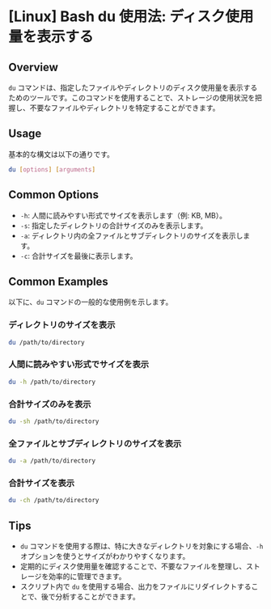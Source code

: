 # [Linux] Bash du 使用法: ディスク使用量を表示する

## Overview
`du` コマンドは、指定したファイルやディレクトリのディスク使用量を表示するためのツールです。このコマンドを使用することで、ストレージの使用状況を把握し、不要なファイルやディレクトリを特定することができます。

## Usage
基本的な構文は以下の通りです。

```bash
du [options] [arguments]
```

## Common Options
- `-h`: 人間に読みやすい形式でサイズを表示します（例: KB, MB）。
- `-s`: 指定したディレクトリの合計サイズのみを表示します。
- `-a`: ディレクトリ内の全ファイルとサブディレクトリのサイズを表示します。
- `-c`: 合計サイズを最後に表示します。

## Common Examples
以下に、`du` コマンドの一般的な使用例を示します。

### ディレクトリのサイズを表示
```bash
du /path/to/directory
```

### 人間に読みやすい形式でサイズを表示
```bash
du -h /path/to/directory
```

### 合計サイズのみを表示
```bash
du -sh /path/to/directory
```

### 全ファイルとサブディレクトリのサイズを表示
```bash
du -a /path/to/directory
```

### 合計サイズを表示
```bash
du -ch /path/to/directory
```

## Tips
- `du` コマンドを使用する際は、特に大きなディレクトリを対象にする場合、`-h` オプションを使うとサイズがわかりやすくなります。
- 定期的にディスク使用量を確認することで、不要なファイルを整理し、ストレージを効率的に管理できます。
- スクリプト内で `du` を使用する場合、出力をファイルにリダイレクトすることで、後で分析することができます。